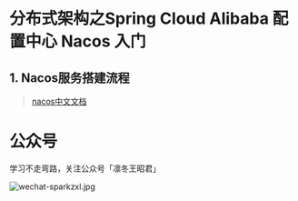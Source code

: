 # 分布式架构之Spring Cloud Alibaba 配置中心 Nacos 入门

## 1. Nacos服务搭建流程

> [nacos中文文档](https://nacos.io/zh-cn/docs/what-is-nacos.html)

# 公众号

学习不走弯路，关注公众号「凛冬王昭君」

![wechat-sparkzxl.jpg](https://oss.sparksys.top/sparkzxl-framework/wechat-sparkzxl.jpg)
